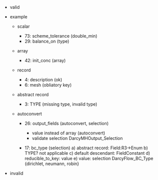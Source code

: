 - valid

- example
    - scalar
        - 73: scheme_tolerance (double_min)
        - 29: balance_on (type)
    - array
        - 42: init_conc (array)
    - record
        - 4: description (ok)
        - 6: mesh (obliatory key)
    - abstract record
        - 3: TYPE (missing type, invalid type)

    - autoconvert
        - 26: output_fields (autoconvert, selection)
            - value instead of array (autoconvert)
            - validate selection DarcyMHOutput_Selection
            
        - 17: bc_type (selection)
            a) abstract record: Field:R3->Enum
            b) TYPE? not applicable
            c) default descendant: FieldConstant
            d) reducible_to_key: value
            e) value: selection DarcyFlow_BC_Type {dirichlet, neumann, robin}

- invalid